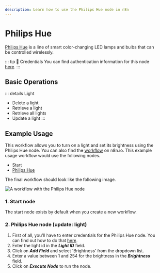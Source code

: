 ```yaml
---
description: Learn how to use the Philips Hue node in n8n
---
```


# Philips Hue

[Philips Hue](https://www.philips-hue.com/) is a line of smart color-changing LED lamps and bulbs that can be controlled wirelessly.

::: tip 🔑 Credentials
You can find authentication information for this node [here](../../../credentials/PhilipsHue/README.md).
:::

## Basic Operations

::: details Light
- Delete a light
- Retrieve a light
- Retrieve all lights
- Update a light
:::


## Example Usage

This workflow allows you to turn on a light and set its brightness using the Philips Hue node. You can also find the [workflow](https://n8n.io/workflows/666) on n8n.io. This example usage workflow would use the following nodes.
- [Start](../../core-nodes/Start/README.md)
- [Philips Hue]()

The final workflow should look like the following image.

![A workflow with the Philips Hue node](./workflow.png)

### 1. Start node

The start node exists by default when you create a new workflow.

### 2. Philips Hue node (update: light)

1. First of all, you'll have to enter credentials for the Philips Hue node. You can find out how to do that [here](../../../credentials/PhilipsHue/README.md).
2. Enter the light id in the ***Light ID*** field.
3. Click on ***Add Field*** and select 'Brightness' from the dropdown list.
4. Enter a value between 1 and 254 for the brightness in the ***Brightness*** field.
5. Click on ***Execute Node*** to run the node.
